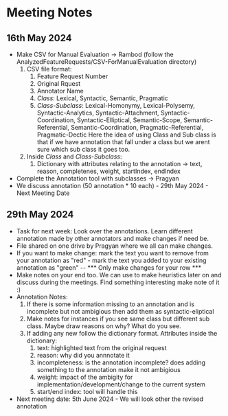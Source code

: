# Meeting Notes

## 16th May 2024 
- Make CSV for Manual Evaluation -> Rambod (follow the AnalyzedFeatureRequests/CSV-ForManualEvaluation directory)
   1. CSV file format:
      1. Feature Request Number
      2. Original Rquest
      3. Annotator Name
      4. *Class*: Lexical, Syntactic, Semantic, Pragmatic 
      5. *Class-Subclass*: Lexical-Homonymy, Lexical-Polysemy, Syntactic-Analytics, Syntactic-Attachment, Syntactic-Coordination, Syntactic-Elliptical, Semantic-Scope, Semantic-Referential, Semantic-Coordination, Pragmatic-Referential, Pragmatic-Dectic
         Here the idea of using Class and Sub class is that if we have annotation that fall under a class but we arent sure which sub class it goes too. 
   2. Inside *Class* and *Class-Subclass*:
      1. Dictionary with attributes relating to the annotation -> text, reason, completenes, weight, startIndex, endIndex
- Complete the Annotation tool with subclasses -> Pragyan
- We discuss annotation (50 annotation * 10 each) - 29th May 2024 - Next Meeting Date


## 29th May 2024 
- Task for next week: Look over the annotations. Learn different annotation made by other annotators and make changes if need be.
- File shared on one drive by Pragyan where we all can make changes.
- If you want to make change: mark the text you want to remove from your annotation as "red" - mark the text you added to your existing annotation as "green" -- *** Only make changes for your row ***
- Make notes on your end too. We can use to make heuristics later on and discuss during the meetings. Find something interesting make note of it :)
- Annotation Notes:
  1. If there is some information missing to an annotation and is incomplete but not ambigious then add them as syntactic-eliptical
  2. Make notes for instances if you see same class but different sub class. Maybe draw reasons on why? What do you see. 
  3. If adding any new follow the dictionary format. Attributes inside the dictionary:
     1. text: highlighted text from the original request
     2. reason: why did you annnotate it 
     3. incompleteness: is the annotation incomplete? does adding something to the annotation make it not ambigious
     4. weight: impact of the ambigity for implementation/development/change to the current system
     5. start/end index: tool will handle this
- Next meeting date: 5th June 2024 - We will look other the revised annotation 
     
